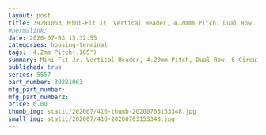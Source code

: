 ```yaml
---
layout: post
title: 39281063，Mini-Fit Jr. Vertical Header, 4.20mm Pitch, Dual Row, 6 Circuits, without Snap-in Plastic Peg PCB Lock, Tin, Natural
#permalink: 
date: 2020-07-03 15:32:55
categories: housing-terminal
tags:  4.2mm Pitch(.165")
summary: Mini-Fit Jr. Vertical Header, 4.20mm Pitch, Dual Row, 6 Circuits, without Snap-in Plastic Peg PCB Lock, Tin, Natural
published: true 
series: 5557
part_number: 39281063
mfg_part_number: 
mfg_part_number2: 
price: 0.00
thumb_img: static/202007/416-thumb-20200703153348.jpg
small_img: static/202007/416-20200703153348.jpg
---
```



